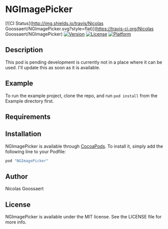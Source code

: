 # NGImagePicker

[![CI Status](http://img.shields.io/travis/Nicolas Goossaert/NGImagePicker.svg?style=flat)](https://travis-ci.org/Nicolas Goossaert/NGImagePicker)
[![Version](https://img.shields.io/cocoapods/v/NGImagePicker.svg?style=flat)](http://cocoapods.org/pods/NGImagePicker)
[![License](https://img.shields.io/cocoapods/l/NGImagePicker.svg?style=flat)](http://cocoapods.org/pods/NGImagePicker)
[![Platform](https://img.shields.io/cocoapods/p/NGImagePicker.svg?style=flat)](http://cocoapods.org/pods/NGImagePicker)

## Description

This pod is pending development is currently not in a place where it can be used. I'll update this as soon as it is available.

## Example

To run the example project, clone the repo, and run `pod install` from the Example directory first.

## Requirements

## Installation

NGImagePicker is available through [CocoaPods](http://cocoapods.org). To install
it, simply add the following line to your Podfile:

```ruby
pod "NGImagePicker"
```

## Author

Nicolas Goossaert

## License

NGImagePicker is available under the MIT license. See the LICENSE file for more info.
